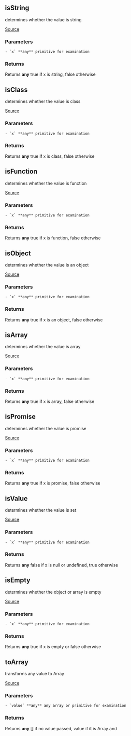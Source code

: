 ## isString

determines whether the value is string

[Source](https://github.com/pustovitDmytro/myrmidon/blob/45325e1974fdf9ea7f2606d612de6364ea204f91/src/checkType.js#L1)

### Parameters

    - `x` **any** primitive for examination

### Returns

Returns **any** true if x is string, false otherwise

## isClass

determines whether the value is class

[Source](https://github.com/pustovitDmytro/myrmidon/blob/45325e1974fdf9ea7f2606d612de6364ea204f91/src/checkType.js#L10)

### Parameters

    - `x` **any** primitive for examination

### Returns

Returns **any** true if x is class, false otherwise

## isFunction

determines whether the value is function

[Source](https://github.com/pustovitDmytro/myrmidon/blob/45325e1974fdf9ea7f2606d612de6364ea204f91/src/checkType.js#L19)

### Parameters

    - `x` **any** primitive for examination

### Returns

Returns **any** true if x is function, false otherwise

## isObject

determines whether the value is an object

[Source](https://github.com/pustovitDmytro/myrmidon/blob/45325e1974fdf9ea7f2606d612de6364ea204f91/src/checkType.js#L28)

### Parameters

    - `x` **any** primitive for examination

### Returns

Returns **any** true if x is an object, false otherwise

## isArray

determines whether the value is array

[Source](https://github.com/pustovitDmytro/myrmidon/blob/45325e1974fdf9ea7f2606d612de6364ea204f91/src/checkType.js#L37)

### Parameters

    - `x` **any** primitive for examination

### Returns

Returns **any** true if x is array, false otherwise

## isPromise

determines whether the value is promise

[Source](https://github.com/pustovitDmytro/myrmidon/blob/45325e1974fdf9ea7f2606d612de6364ea204f91/src/checkType.js#L46)

### Parameters

    - `x` **any** primitive for examination

### Returns

Returns **any** true if x is promise, false otherwise

## isValue

determines whether the value is set

[Source](https://github.com/pustovitDmytro/myrmidon/blob/45325e1974fdf9ea7f2606d612de6364ea204f91/src/checkType.js#L55)

### Parameters

    - `x` **any** primitive for examination

### Returns

Returns **any** false if x is null or undefined, true otherwise

## isEmpty

determines whether the object or array is empty

[Source](https://github.com/pustovitDmytro/myrmidon/blob/45325e1974fdf9ea7f2606d612de6364ea204f91/src/checkType.js#L64)

### Parameters

    - `x` **any** primitive for examination

### Returns

Returns **any** true if x is empty or false otherwise

## toArray

transforms any value to Array

[Source](https://github.com/pustovitDmytro/myrmidon/blob/45325e1974fdf9ea7f2606d612de6364ea204f91/src/array.js#L3)

### Parameters

    - `value` **any** any array or primitive for examination

### Returns

Returns **any** \[] if no value passed, value if it is Array and 

